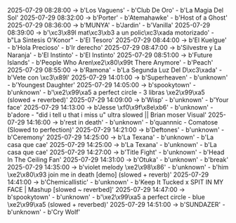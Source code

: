 2025-07-29 08:28:00 -> b'Los Vaguens' - b'Club De Oro' - b'La Magia Del Sol'
2025-07-29 08:32:00 -> b'Porter' - b'Atemahawke' - b'Host of a Ghost'
2025-07-29 08:36:00 -> b'MUNYA' - b'Jardin' - b'Vanilla'
2025-07-29 08:39:00 -> b'\xc3\x89l mat\xc3\xb3 a un polic\xc3\xada motorizado' - b"La Sintesis O'Konor" - b'El Tesoro'
2025-07-29 08:44:00 -> b'El Kuelgue' - b'Hola Precioso' - b'Ir derecho'
2025-07-29 08:47:00 -> b'Silvestre y La Naranja' - b'El Instinto' - b'El Instinto'
2025-07-29 08:51:00 -> b'Future Islands' - b'People Who Aren\xe2\x80\x99t There Anymore' - b'Peach'
2025-07-29 08:55:00 -> b'Ramona' - b'La Segunda Luz Del D\xc3\xada' - b'Vete con \xc3\x89l'
2025-07-29 14:01:00 -> b'Superheaven' - b'unknown' - b'Youngest Daughter'
2025-07-29 14:05:00 -> b'spookytown' - b'unknown' - b'\xe2\x99\xa5 a perfect circle - 3 libras \xe2\x99\xa5 (slowed + reverbed)'
2025-07-29 14:09:00 -> b'Wisp' - b'unknown' - b'Your face'
2025-07-29 14:13:00 -> b'Jesse \xf0\x9f\x8e\xb6' - b'unknown' - b'adore - "did i tell u that i miss u" ultra slowed || Brian moser Visual'
2025-07-29 14:16:00 -> b'rest in death' - b'unknown' - b'quannnic - Comatose (Slowed to perfection)'
2025-07-29 14:21:00 -> b'Deftones' - b'unknown' - b'Ceremony'
2025-07-29 14:25:00 -> b'La Texana' - b'unknown' - b'La casa que cae'
2025-07-29 14:25:00 -> b'La Texana' - b'unknown' - b'La casa que cae'
2025-07-29 14:27:00 -> b'Title Fight' - b'unknown' - b'Head In The Ceiling Fan'
2025-07-29 14:31:00 -> b'Otuka' - b'unknown' - b'break'
2025-07-29 14:35:00 -> b'violet melody \xe2\x98\x86' - b'unknown' - b'him \xe2\x80\x93 join me in death [demo] (slowed + reverb)'
2025-07-29 14:41:00 -> b'Chemicallistic' - b'unknown' - b'Keep It Tucked x SPIT IN MY FACE | Mashup [slowed ~ reverbed]'
2025-07-29 14:47:00 -> b'spookytown' - b'unknown' - b'\xe2\x99\xa5 a perfect circle - blue \xe2\x99\xa5 (slowed + reverbed)'
2025-07-29 14:51:00 -> b'SUNDAZER' - b'unknown' - b'Cry Wolf'
